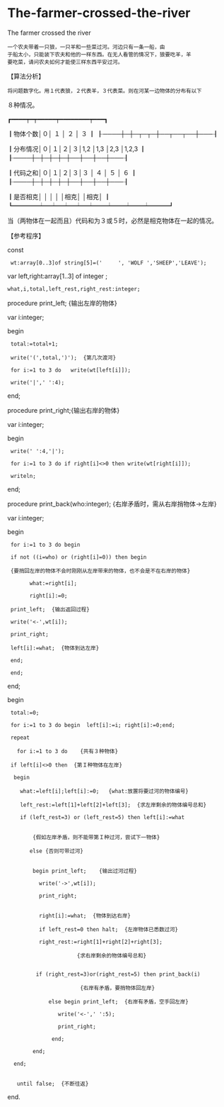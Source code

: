 # The-farmer-crossed-the-river

The farmer crossed the river

	一个农夫带着一只狼，一只羊和一些菜过河。河边只有一条一船，由
	于船太小，只能装下农夫和他的一样东西。在无人看管的情况下，狼要吃羊，羊
	要吃菜，请问农夫如何才能使三样东西平安过河。
  
【算法分析】

    将问题数字化。用１代表狼，２代表羊，３代表菜。则在河某一边物体的分布有以下
    
８种情况。

┏━━━━┯━┯━━━━━┯━━━━━━━━┯━━━┓

┃物体个数│０│    １	  │	   ２	    │	３  ┃
┠────┼─┼─┬─┬─┼──┬──┬──┼───┨

┃分布情况│０│１│２│３│1,2 │1,3 │2,3 │1,2,3 ┃
┠────┼─┼─┼─┼─┼──┼──┼──┼───┨

┃代码之和│０│１│２│３│３	│ ４ │ ５ │	６  ┃
┠────┼─┼─┼─┼─┼──┼──┼──┼───┨

┃是否相克│  │  │  │  │相克│    │相克│	    ┃
┗━━━━┷━┷━┷━┷━┷━━┷━━┷━━┷━━━┛

当（两物体在一起而且）代码和为３或５时，必然是相克物体在一起的情况。

【参考程序】

const

     wt:array[0..3]of string[5]=('     ', 'WOLF ','SHEEP','LEAVE');
     
var left,right:array[1..3] of integer ;

    what,i,total,left_rest,right_rest:integer;
    
procedure print_left; {输出左岸的物体}

var i:integer;

begin

     total:=total+1;
     
     write('(',total,')');  {第几次渡河}
     
     for i:=1 to 3 do	write(wt[left[i]]);
     
     write('|',' ':4);
     
end;

procedure print_right;{输出右岸的物体}

var i:integer;

begin

     write(' ':4,'|');
     
     for i:=1 to 3 do if right[i]<>0 then write(wt[right[i]]);
     
     writeln;
     
end;

procedure print_back(who:integer);  {右岸矛盾时，需从右岸捎物体→左岸}

var i:integer;

begin

     for i:=1 to 3 do begin
     
	 if not ((i=who) or (right[i]=0)) then begin
   
	 {要捎回左岸的物体不会时刚刚从左岸带来的物体，也不会是不在右岸的物体}
   
	       what:=right[i];
         
	       right[i]:=0;
         
	 print_left;  {输出返回过程}
   
	 write('<-',wt[i]);
   
	 print_right;
   
	 left[i]:=what;  {物体到达左岸}
   
	 end;
   
     end;
     
end;

begin

     total:=0;
     
     for i:=1 to 3 do begin  left[i]:=i; right[i]:=0;end;
     
     repeat
     
       for i:=1 to 3 do    {共有３种物体}
       
	 if left[i]<>0 then  {第Ｉ种物体在左岸}
   
	  begin
    
	    what:=left[i];left[i]:=0;	{what:放置将要过河的物体编号}
      
	    left_rest:=left[1]+left[2]+left[3];  {求左岸剩余的物体编号总和}
      
	    if (left_rest=3) or (left_rest=5) then left[i]:=what
      
      
			{假如左岸矛盾，则不能带第Ｉ种过河，尝试下一物体}
      
	       else	{否则可带过河}
         
         
		    begin print_left;	 {输出过河过程}
        
			  write('->',wt[i]);
        
			  print_right;
        
        
			  right[i]:=what;  {物体到达右岸}
        
			  if left_rest=0 then halt;  {左岸物体已悉数过河}
        
			  right_rest:=right[1]+right[2]+right[3];
        
					      {求右岸剩余的物体编号总和}
                
                
			 if (right_rest=3)or(right_rest=5) then print_back(i)
       
					       {右岸有矛盾，要捎物体回左岸}
                 
			     else begin print_left;  {右岸有矛盾，空手回左岸}
           
					write('<-',' ':5);
          
					print_right;
          
				  end;
          
		    end;
        
	  end;
    
    
       until false;  {不断往返}
       
end.

